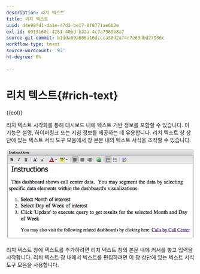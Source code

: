 ```yaml
---
description: 리치 텍스트
title: 리치 텍스트
uuid: d4e98fd1-da1e-47d2-be17-0f8771ae6b2e
exl-id: 6913160c-4261-40bd-b22a-4c7a7969b8a7
source-git-commit: b1dda69a606a16dccca30d2a74c7e63dbd27936c
workflow-type: tm+mt
source-wordcount: '93'
ht-degree: 6%

---
```


# 리치 텍스트{#rich-text}

{{eol}}

리치 텍스트 시각화를 통해 대시보드 내에 텍스트 기반 정보를 포함할 수 있습니다. 이 기능은 설명, 하이퍼링크 또는 지침 정보를 제공하는 데 유용합니다. 리치 텍스트 창 상단에 있는 텍스트 서식 도구 모음에서 창 본문 내의 텍스트 서식을 조작할 수 있습니다.

![](assets/rich_text.png)

리치 텍스트 창에 텍스트를 추가하려면 리치 텍스트 창의 본문 내에 커서를 놓고 입력을 시작합니다. 리치 텍스트 창 내에서 텍스트를 편집하려면 이 창 상단에 있는 텍스트 서식 도구 모음을 사용합니다.
